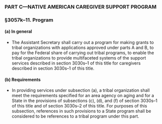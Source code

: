 ### PART C—NATIVE AMERICAN CAREGIVER SUPPORT PROGRAM

### §3057k–11. Program
#### (a) In general
* The Assistant Secretary shall carry out a program for making grants to tribal organizations with applications approved under parts A and B, to pay for the Federal share of carrying out tribal programs, to enable the tribal organizations to provide multifaceted systems of the support services described in section 3030s–1 of this title for caregivers described in section 3030s–1 of this title.

#### (b) Requirements
* In providing services under subsection (a), a tribal organization shall meet the requirements specified for an area agency on aging and for a State in the provisions of subsections (c), (d), and (f) of section 3030s–1 of this title and of section 3030s–2 of this title. For purposes of this subsection, references in such provisions to a State program shall be considered to be references to a tribal program under this part.